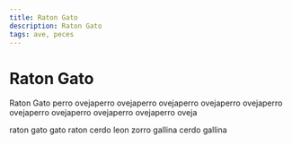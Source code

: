 ```yaml
---
title: Raton Gato
description: Raton Gato
tags: ave, peces
---
```


# Raton Gato

Raton Gato perro ovejaperro ovejaperro ovejaperro ovejaperro ovejaperro ovejaperro ovejaperro ovejaperro ovejaperro oveja

raton gato gato raton cerdo leon zorro gallina cerdo gallina